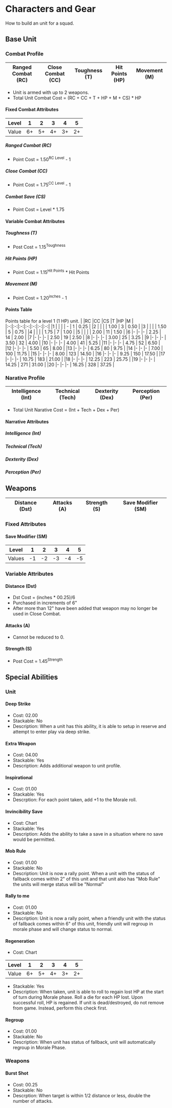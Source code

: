 # Characters and Gear
How to build an unit for a squad.

## Base Unit
### Combat Profile
| Ranged Combat (RC) | Close Combat (CC) | Toughness (T) | Hit Points (HP) | Movement (M) |
|:-:                 |:-:                |:-:            |:-:              |:-:           |

* Unit is armed with up to 2 weapons.
* Total Unit Combat Cost = (RC + CC + T + HP + M + CS) * HP

#### Fixed Combat Attributes
|Level | 1  | 2  | 3  | 4  | 5  |
|:-:   |:-: |:-: |:-: |:-: |:-: |
|Value | 6+ | 5+ | 4+ | 3+ | 2+ |

##### Ranged Combat (RC)
* Point Cost = 1.50<sup>RC Level</sup> - 1

##### Close Combat (CC)
* Point Cost = 1.75<sup>CC Level</sup> - 1

##### Combat Save (CS)
* Point Cost = Level * 1.75

#### Variable Combat Attributes
##### Toughness (T)
* Post Cost = 1.15<sup>Toughness</sup>

##### Hit Points (HP)
* Point Cost = 1.15<sup>Hit Points</sup> * Hit Points

##### Movement (M)
* Point Cost = 1.20<sup>inches</sup> - 1

#### Points Table
Points table for a level 1 (1 HP) unit.
|   |RC |CC |CS |T  |HP |M  |
|:-:|:-:|:-:|:-:|:-:|:-:|:-:|
|1  |  |  |  | -    | 1 | 0.25 |
|2  |  |  |  | 1.00 | 3 | 0.50 |
|3  |  |  |  | 1.50 | 5 | 0.75 |
|4  |  |  |  | 1.75 | 7 | 1.00 |
|5  |  |  |  | 2.00 | 11 | 1.50 |
|6  |- |- |- | 2.25 | 14 | 2.00 |
|7  |- |- |- | 2.50 | 19 | 2.50 |
|8  |- |- |- | 3.00 | 25 | 3.25 |
|9  |- |- |- | 3.50 | 32 | 4.00 |
|10 |- |- |- | 4.00 | 41 | 5.25 |
|11 |- |- |- | 4.75 | 52 | 6.50 |
|12 |- |- |- | 5.50 | 65 | 8.00 |
|13 |- |- |- | 6.25 | 80 | 9.75 |
|14 |- |- |- | 7.00 | 100 | 11.75 |
|15 |- |- |- | 8.00 | 123 | 14.50 |
|16 |- |- |- | 9.25 | 150 | 17.50 |
|17 |- |- |- | 10.75 | 183 | 21.00 |
|18 |- |- |- | 12.25 | 223 | 25.75 |
|19 |- |- |- | 14.25 | 271 | 31.00 |
|20 |- |- |- | 16.25 | 328 | 37.25 |


### Narative Profile
| Intelligence (Int) | Technical (Tech) | Dexterity (Dex) | Perception (Per) |
|:-:                 |:-:               |:-:              |:-:               |
* Total Unit Narative Cost = (Int + Tech + Dex + Per)

#### Narrative Attributes
##### Intelligence (Int)

##### Technical (Tech)

##### Dexterity (Dex)

##### Perception (Per)


## Weapons
| Distance (Dst) | Attacks (A) | Strength (S) | Save Modifier (SM) |
|:-:             |:-:          |:-:           |:-:                 |

### Fixed Attributes
#### Save Modifier (SM)
|Level  | 1   | 2   | 3   | 4   | 5   |
|:-:    |:-:  |:-:  |:-:  |:-:  |:-:  |
|Values | -1  | -2  | -3  | -4  | -5  |

### Variable Attributes
#### Distance (Dst)
* Dst Cost = (inches * 00.25)/6
* Purchased in increments of 6"
* After more than 12" have been added that weapon may no longer be used in Close Combat.

#### Attacks (A)
* Cannot be reduced to 0.

#### Strength (S)
* Post Cost = 1.45<sup>Strength</sup>

## Special Abilities
### Unit
#### Deep Strike
* Cost: 02.00
* Stackable: No
* Description: When a unit has this ability, it is able to setup in reserve and attempt to enter play via deep strike.

#### Extra Weapon
* Cost: 04.00
* Stackable: Yes
* Description: Adds additional weapon to unit profile.

#### Inspirational
* Cost: 01.00
* Stackable: Yes
* Descrption: For each point taken, add +1 to the Morale roll.

#### Invincibility Save
* Cost: Chart
* Stackable: Yes
* Description: Adds the ability to take a save in a situation where no save would be permitted.

#### Mob Rule
* Cost: 01.00
* Stackable: No
* Description: Unit is now a rally point. When a unit with the status of fallback comes within 2" of this unit and that unit also has "Mob Rule" the units will merge status will be "Normal"

#### Rally to me
* Cost: 01.00
* Stackable: No
* Description: Unit is now a rally point, when a friendly unit with the status of fallback comes within 6" of this unit, friendly unit will regroup in morale phase and will change status to normal. 

#### Regeneration
* Cost: Chart

|Level  | 1   | 2   | 3   | 4   | 5   |
|:-:    |:-:  |:-:  |:-:  |:-:  |:-:  |
|Value  | 6+  | 5+  | 4+  | 3+  | 2+  |

* Stackable: Yes
* Description: When taken, unit is able to roll to regain lost HP at the start of turn during Morale phase. Roll a die for each HP lost. Upon successful roll, HP is regained. If unit is dead/destroyed, do not remove from game. Instead, perform this check first. 

#### Regroup
* Cost: 01.00
* Stackable: No
* Description: When unit has status of fallback, unit will automatically regroup in Morale Phase.

### Weapons
#### Burst Shot
* Cost: 00.25
* Stackable: No
* Descrption: When target is within 1/2 distance or less, double the number of attacks.
